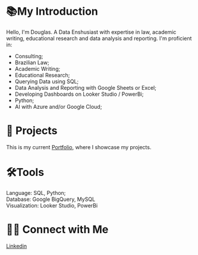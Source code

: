# 📚**My Introduction**

Hello, I'm Douglas. A Data Enshusiast with expertise in law, academic writing, educational research and data analysis and reporting. I'm proficient in:

* Consulting;
* Brazilian Law;
* Academic Writing;
* Educational Research;
* Querying Data using SQL;
* Data Analysis and Reporting with Google Sheets or Excel;
* Developing Dashboards on Looker Studio / PowerBi;
* Python; 
* AI with Azure and/or Google Cloud;

# 📝 **Projects**

This is my current [Portfolio](https://github.com/DougFc-byte/Portfolio-guide/tree/main), where I showcase my projects.

# 🛠️**Tools**

Language: SQL, Python;  
Database: Google BigQuery, MySQL  
Visualization: Looker Studio, PowerBi  

# 👋🏻 **Connect with Me**

[Linkedin](www.linkedin.com/in/douglas-felipe-costa-melo-a8aab4187)

